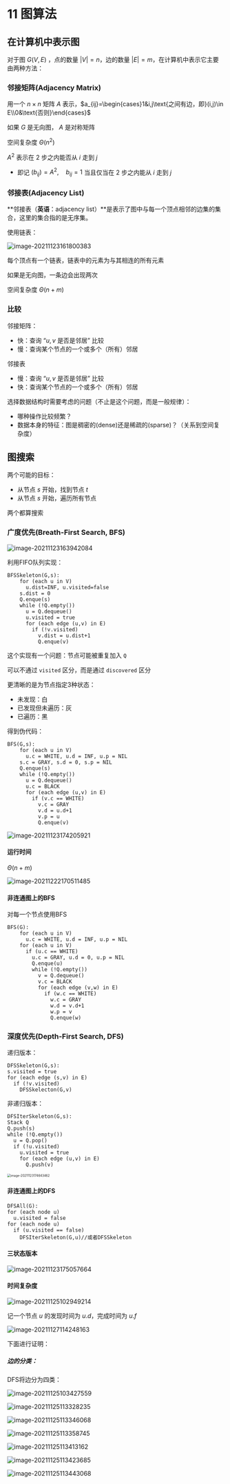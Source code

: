 # 11 图算法

## 在计算机中表示图

对于图 $G(V,E)$ ，点的数量 $|V|=n$，边的数量 $|E|=m$，在计算机中表示它主要由两种方法：

### 邻接矩阵(Adjacency Matrix)

用一个 $n\times n$ 矩阵 $A$ 表示，$a_{ij}=\begin{cases}1&i,j\text{之间有边，即}(i,j)\in E\\0&\text{否则}\end{cases}$

如果 $G$ 是无向图， $A$ 是对称矩阵

空间复杂度 $\Theta(n^2)$

$A^2$ 表示在 $2$ 步之内能否从 $i$ 走到 $j$

* 即记 $(b_{ij})=A^2,\quad b_{ij}=1$ 当且仅当在 $2$ 步之内能从 $i$ 走到 $j$

### 邻接表(Adjacency List)

**邻接表（**英语**：adjacency list）**是表示了图中与每一个顶点相邻的边集的集合，这里的集合指的是无序集。

使用链表：

![image-20211123161800383](images/image-20211123161800383.png)

每个顶点有一个链表，链表中的元素为与其相连的所有元素

如果是无向图，一条边会出现两次

空间复杂度 $\Theta(n+m)$

### 比较

邻接矩阵：

* 快：查询 “$u,v$ 是否是邻居” 比较
* 慢：查询某个节点的一个或多个（所有）邻居

邻接表

* 慢：查询 “$u,v$ 是否是邻居” 比较
* 快：查询某个节点的一个或多个（所有）邻居

选择数据结构时需要考虑的问题（不止是这个问题，而是一般规律）：

* 哪种操作比较频繁？
* 数据本身的特征：图是稠密的(dense)还是稀疏的(sparse)？（关系到空间复杂度）

## 图搜索

两个可能的目标：

* 从节点 $s$ 开始，找到节点 $t$
* 从节点 $s$ 开始，遍历所有节点

两个都算搜索

### 广度优先(Breath-First Search, BFS)

![image-20211123163942084](images/image-20211123163942084.png)

利用FIFO队列实现：

```pseudocode
BFSSkeleton(G,s):
    for (each u in V)
      u.dist=INF, u.visited=false
    s.dist = 0
    Q.enque(s)
    while (!Q.empty())
      u = Q.dequeue()
      u.visited = true
      for (each edge (u,v) in E)
        if (!v.visited)
          v.dist = u.dist+1
          Q.enque(v)
```

这个实现有一个问题：节点可能被重复加入 `Q`

可以不通过 `visited` 区分，而是通过 `discovered` 区分

更清晰的是为节点指定3种状态：

* 未发现：白
* 已发现但未遍历：灰
* 已遍历：黑

得到伪代码：

```pseudocode
BFS(G,s):
    for (each u in V)
      u.c = WHITE, u.d = INF, u.p = NIL
    s.c = GRAY, s.d = 0, s.p = NIL
    Q.enque(s)
    while (!Q.empty())
      u = Q.dequeue()
      u.c = BLACK
      for (each edge (u,v) in E)
        if (v.c == WHITE)
          v.c = GRAY
          v.d = u.d+1
          v.p = u
          Q.enque(v)
```

![image-20211123174205921](images/image-20211123174205921.png)

#### 运行时间

$\Theta(n+m)$

![image-20211222170511485](images/image-20211222170511485.png)

#### 非连通图上的BFS

对每一个节点使用BFS

```pseudocode
BFS(G):
    for (each u in V)
      u.c = WHITE, u.d = INF, u.p = NIL
    for (each u in V)
      if (u.c == WHITE)
        u.c = GRAY, u.d = 0, u.p = NIL
        Q.enque(u)
        while (!Q.empty())
          v = Q.dequeue()
          v.c = BLACK
          for (each edge (v,w) in E)
            if (w.c == WHITE)
              w.c = GRAY
              w.d = v.d+1
              w.p = v
              Q.enque(w)
```

### 深度优先(Depth-First Search, DFS)

递归版本：

```pseudocode
DFSSkeleton(G,s):
s.visited = true
for (each edge (s,v) in E)
  if (!v.visited)
    DFSSkelecton(G,v)
```

非递归版本：

```pseudocode
DFSIterSkeleton(G,s):
Stack Q
Q.push(s)
while (!Q.empty())
  u = Q.pop()
  if (!u.visited)
    u.visited = true
    for (each edge (u,v) in E)
      Q.push(v)
```

<img src="images/image-20211123174643462.png" alt="image-20211123174643462" style="zoom: 50%;" />

#### 非连通图上的DFS

```pseudocode
DFSAll(G):
for (each node u)
  u.visited = false
for (each node u)
  if (u.visited == false)
    DFSIterSkeleton(G,u)//或者DFSSkeleton
```

#### 三状态版本

![image-20211123175057664](images/image-20211123175057664.png)

#### 时间复杂度

![image-20211125102949214](images/image-20211125102949214.png)

记一个节点 $u$ 的发现时间为 $u.d$，完成时间为 $u.f$

![image-20211127114248163](images/image-20211127114248163.png)

下面进行证明：

##### 边的分类：

DFS将边分为四类：

![image-20211125103427559](images/image-20211125103427559.png)

![image-20211125113328235](images/image-20211125113328235.png)

![image-20211125113346068](images/image-20211125113346068.png)

![image-20211125113358745](images/image-20211125113358745.png)

![image-20211125113413162](images/image-20211125113413162.png)

![image-20211125113423685](images/image-20211125113423685.png)

![image-20211125113443068](images/image-20211125113443068.png)
